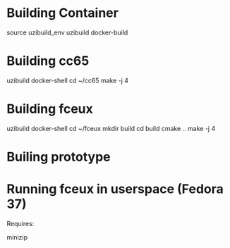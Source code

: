 # Building Container

source uzibuild_env
uzibuild docker-build

# Building cc65

uzibuild docker-shell
cd ~/cc65
make -j 4

# Building fceux

uzibuild docker-shell
cd ~/fceux
mkdir build
cd build
cmake ..
make -j 4

# Builing prototype

# Running fceux in userspace (Fedora 37)

Requires:

minizip
